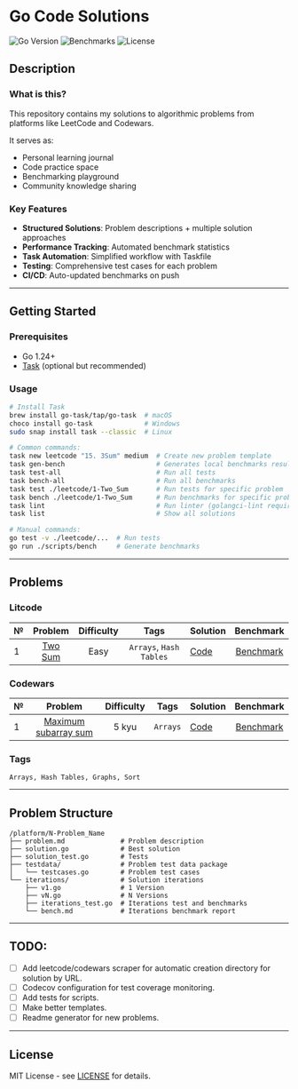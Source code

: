 # Go Code Solutions

![Go Version](https://img.shields.io/badge/Go-1.24%2B-blue)
![Benchmarks](https://img.shields.io/badge/Benchmarks-Auto_updated-yellow)
![License](https://img.shields.io/badge/License-MIT-green)

## Description

### What is this?

This repository contains my solutions to algorithmic problems from platforms like LeetCode and Codewars. 

It serves as:
- Personal learning journal
- Code practice space
- Benchmarking playground
- Community knowledge sharing

### Key Features

- **Structured Solutions**: Problem descriptions + multiple solution approaches
- **Performance Tracking**: Automated benchmark statistics
- **Task Automation**: Simplified workflow with Taskfile
- **Testing**: Comprehensive test cases for each problem
- **CI/CD**: Auto-updated benchmarks on push

---

## Getting Started

### Prerequisites

- Go 1.24+
- [Task](https://taskfile.dev/) (optional but recommended)

### Usage

```bash
# Install Task
brew install go-task/tap/go-task  # macOS
choco install go-task             # Windows
sudo snap install task --classic  # Linux

# Common commands:
task new leetcode "15. 3Sum" medium  # Create new problem template
task gen-bench                       # Generates local benchmarks results
task test-all                        # Run all tests
task bench-all                       # Run all benchmarks
task test ./leetcode/1-Two_Sum       # Run tests for specific problem
task bench ./leetcode/1-Two_Sum      # Run benchmarks for specific problem iterations
task lint                            # Run linter (golangci-lint required)
task list                            # Show all solutions

# Manual commands:
go test -v ./leetcode/...  # Run tests
go run ./scripts/bench     # Generate benchmarks
```

---

## Problems

### Litcode

| № | Problem | Difficulty | Tags | Solution | Benchmark |
|---|:-----:|:--------:|:--:|------|:------:|
| 1 | [Two Sum](./leetcode/1-Two_Sum) | Easy | `Arrays`, `Hash Tables` | [Code](./leetcode/1-Two_Sum/solution.go) | [Benchmark](./leetcode/1-Two_Sum/iterations/bench.md) |

### Codewars

| № | Problem | Difficulty | Tags | Solution | Benchmark |
|---|:-----:|:--------:|:--:|------|:------:|
| 1 | [Maximum subarray sum](./codewars/5kyu-Maximum_subarray_sum/) | 5 kyu | `Arrays` | [Code](./codewars/5kyu-Maximum_subarray_sum/solution.go) | [Benchmark](./codewars/5kyu-Maximum_subarray_sum/iterations/bench.md) |

### Tags

```text
Arrays, Hash Tables, Graphs, Sort
```

---

## Problem Structure

```text
/platform/N-Problem_Name
├── problem.md              # Problem description
├── solution.go             # Best solution
├── solution_test.go        # Tests
├── testdata/               # Problem test data package
│   └── testcases.go        # Problem test cases
└── iterations/             # Solution iterations
    ├── v1.go               # 1 Version 
    ├── vN.go               # N Versions
    ├── iterations_test.go  # Iterations test and benchmarks
    └── bench.md            # Iterations benchmark report
```

---

## TODO:

- [ ] Add leetcode/codewars scraper for automatic creation directory for solution by URL.
- [ ] Codecov configuration for test coverage monitoring.
- [ ] Add tests for scripts.
- [ ] Make better templates.
- [ ] Readme generator for new problems.

---

## License

MIT License - see [LICENSE](./LICENSE) for details.
